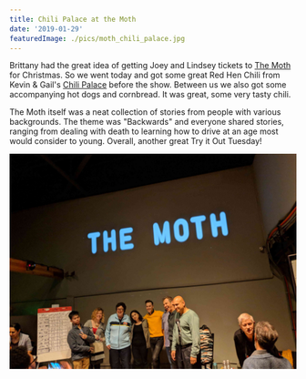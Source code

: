 ```yaml
---
title: Chili Palace at the Moth
date: '2019-01-29'
featuredImage: ./pics/moth_chili_palace.jpg
---
```


Brittany had the great idea of getting Joey and Lindsey tickets to
[The Moth](https://themoth.org/) for Christmas. So we went today and got some
great Red Hen Chili from Kevin & Gail's
[Chili Palace](http://www.chilipalace.net/) before the show. Between us we also
got some accompanying hot dogs and cornbread. It was great, some very tasty
chili.

The Moth itself was a neat collection of stories from people with various
backgrounds. The theme was "Backwards" and everyone shared stories, ranging
from dealing with death to learning how to drive at an age most would consider
to young. Overall, another great Try it Out Tuesday!

![Moth Speakers](./pics/moth.jpg)
